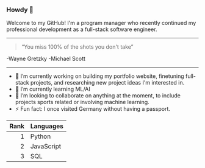 ### Howdy 👋

Welcome to my GitHub! I'm a program manager who recently continued my professional development as a full-stack software engineer. 

---
> “You miss 100% of the shots you don't take”

-Wayne Gretzky -Michael Scott

---

- 🔭 I’m currently working on building my portfolio website, finetuning full-stack projects, and researching new project ideas I'm interested in.
- 🌱 I’m currently learning ML/AI
- 👯 I’m looking to collaborate on anything at the moment, to include projects sports related or involving machine learning. 
- ⚡ Fun fact: I once visited Germany without having a passport.

| Rank | Languages |
|-----:|-----------|
|     1| Python    |
|     2| JavaScript|
|     3| SQL       |


